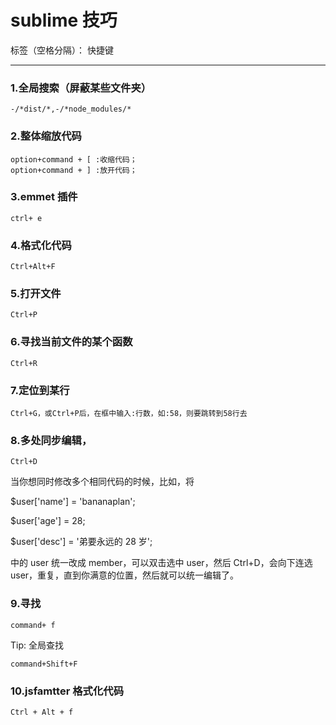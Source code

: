 ﻿# sublime 技巧

标签（空格分隔）： 快捷键

---

### 1.全局搜索（屏蔽某些文件夹）

```
-/*dist/*,-/*node_modules/*
```

### 2.整体缩放代码

```
option+command + [ :收缩代码；
option+command + ] :放开代码；
```

### 3.emmet 插件

```
ctrl+ e
```

### 4.格式化代码

```
Ctrl+Alt+F
```

### 5.打开文件

```
Ctrl+P
```

### 6.寻找当前文件的某个函数

```
Ctrl+R
```

### 7.定位到某行

```
Ctrl+G，或Ctrl+P后，在框中输入:行数，如:58，则要跳转到58行去
```

### 8.多处同步编辑，

```
Ctrl+D
```

当你想同时修改多个相同代码的时候，比如，将

\$user['name'] = 'bananaplan';

\$user['age'] = 28;

\$user['desc'] = '弟要永远的 28 岁';

中的 user 统一改成 member，可以双击选中 user，然后 Ctrl+D，会向下连选 user，重复，直到你满意的位置，然后就可以统一编辑了。

### 9.寻找

```
command+ f
```

Tip: 全局查找

```
command+Shift+F
```

### 10.jsfamtter 格式化代码

```
Ctrl + Alt + f
```
